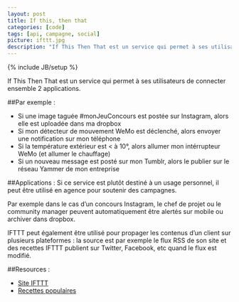 ```yaml
---
layout: post
title: If this, then that
categories: [code]
tags: [api, campagne, social]
picture: ifttt.jpg
description: "If This Then That est un service qui permet à ses utilisateurs de connecter ensemble 2 applications."
---
```

{% include JB/setup %}

If This Then That est un service qui permet à ses utilisateurs de connecter ensemble 2 applications.

##Par exemple :     
- Si une image taguée #monJeuConcours est postée sur Instagram, alors elle est uploadée dans ma dropbox
- Si mon détecteur de mouvement WeMo est déclenché, alors envoyer une notification sur mon téléphone
- Si la température extérieur est < à 10°, alors allumer mon intérrupteur WeMo (et allumer le chauffage)
- Si un nouveau message est posté sur mon Tumblr, alors le publier sur le réseau Yammer de mon entreprise

##Applications : 
Si ce service est plutôt destiné à un usage personnel, il peut être utilisé en agence pour soutenir des campagnes.

Par exemple dans le cas d’un concours Instagram, le chef de projet ou le community manager peuvent automatiquement être alertés sur mobile ou archiver dans dropbox.

IFTTT peut également être utilisé pour propager les contenus d’un client sur plusieurs plateformes : la source est par exemple le flux RSS de son site et des recettes IFTTT publient sur Twitter, Facebook, etc quand le flux est modifié.

##Resources :
- [Site IFTTT](https://ifttt.com)
- [Recettes populaires](https://ifttt.com/recipes?sort=popular)